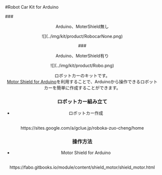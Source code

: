 #Robot Car Kit for Arduino


###<center>Arduino、MoterShield無し
<center>![](../img/kit/product/RobocarNone.png)

###<center>Arduino、MoterShield有り
<center>![](../img/kit/product/Robo.png)

<!--COLORME-->
ロボットカーのキットです。
<br>
[Motor Shield for Arduino](https://fabo.gitbooks.io/module/content/shield_motor/shield_motor.html)を利用することで、Arduinoから操作できるロボットカーを簡単に作成することができます。


### ロボットカー組み立て
* ロボットカー作成
<br>
https://sites.google.com/a/gclue.jp/roboka-zuo-cheng/home


### 操作方法
* Motor Shield for Arduino
<br>
https://fabo.gitbooks.io/module/content/shield_motor/shield_motor.html
